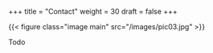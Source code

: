 +++
title = "Contact"
weight = 30
draft = false
+++

{{< figure class="image main" src="/images/pic03.jpg" >}}

Todo